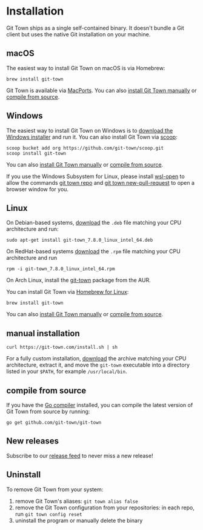 # Installation

Git Town ships as a single self-contained binary. It doesn't bundle a Git client
but uses the native Git installation on your machine.

## macOS

The easiest way to install Git Town on macOS is via Homebrew:

```
brew install git-town
```

Git Town is available via [MacPorts](https://ports.macports.org/port/git-town).
You can also [install Git Town manually](#manual-installation) or
[compile from source](#compile-from-source).

## Windows

The easiest way to install Git Town on Windows is to
[download the Windows installer](https://github.com/git-town/git-town/releases/download/v7.8.0/git-town_7.8.0_windows_intel_64.msi)
and run it. You can also install Git Town via [scoop](https://scoop.sh):

```
scoop bucket add org https://github.com/git-town/scoop.git
scoop install git-town
```

You can also [install Git Town manually](#manual-installation) or
[compile from source](#compile-from-source).

If you use the Windows Subsystem for Linux, please install
[wsl-open](https://www.npmjs.com/package/wsl-open) to allow the commands
[git town repo](https://git-town.com/commands/repo.md) and
[git town new-pull-request](https://git-town.com/commands/new-pull-request.md)
to open a browser window for you.

## Linux

On Debian-based systems,
[download](https://github.com/git-town/git-town/releases/latest) the `.deb` file
matching your CPU architecture and run:

```
sudo apt-get install git-town_7.8.0_linux_intel_64.deb
```

On RedHat-based systems
[download](https://github.com/git-town/git-town/releases/latest) the `.rpm` file
matching your CPU architecture and run

```
rpm -i git-town_7.8.0_linux_intel_64.rpm
```

On Arch Linux, install the
[git-town](https://aur.archlinux.org/packages/git-town) package from the AUR.

You can install Git Town via
[Homebrew for Linux](https://docs.brew.sh/Homebrew-on-Linux):

```
brew install git-town
```

You can also [install Git Town manually](#manual-installation) or
[compile from source](#compile-from-source).

## manual installation

```
curl https://git-town.com/install.sh | sh
```

For a fully custom installation,
[download](https://github.com/git-town/git-town/releases) the archive matching
your CPU architecture, extract it, and move the `git-town` executable into a
directory listed in your `$PATH`, for example `/usr/local/bin`.

## compile from source

If you have the [Go compiler](https://go.dev) installed, you can compile the
latest version of Git Town from source by running:

```
go get github.com/git-town/git-town
```

## New releases

Subscribe to our
[release feed](https://github.com/git-town/git-town/releases.atom) to never miss
a new release!

## Uninstall

To remove Git Town from your system:

1. remove Git Town's aliases: `git town alias false`
2. remove the Git Town configuration from your repositories: in each repo, run
   `git town config reset`
3. uninstall the program or manually delete the binary
